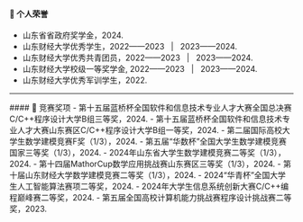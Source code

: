 #### 🎀 个人荣誉
- 山东省省政府奖学金，2024.
- 山东财经大学优秀学生，2022——2023 &nbsp; | &nbsp; 2023——2024.
- 山东财经大学优秀共青团员，2022——2023 &nbsp; | &nbsp; 2023——2024.
- 山东财经大学校级一等奖学金, 2022——2023 &nbsp; | &nbsp; 2023——2024.
- 山东财经大学优秀军训学生，2022.
<hr>
#### 🥇 竞赛奖项
- 第十五届蓝桥杯全国软件和信息技术专业人才大赛全国总决赛C/C++程序设计大学B组三等奖，2024.
- 第十五届蓝桥杯全国软件和信息技术专业人才大赛山东赛区C/C++程序设计大学B组一等奖，2024.
- 第二届国际高校大学生数学建模竞赛F奖（1/3），2024.
- 第五届“华数杯”全国大学生数学建模竞赛国家三等奖（1/3），2024.
- 2024年山东省大学生数学建模竞赛二等奖（1/3），2024.
- 第十四届MathorCup数学应用挑战赛山东赛区三等奖（1/3），2024.
- 第十届山东财经大学数学建模竞赛二等奖（1/3），2024.
- 2024“华青杯”全国大学生人工智能算法赛项二等奖，2024.
- 2024年大学生信息系统创新大赛C/C++编程巅峰赛二等奖，2024.
- 第五届全国高校计算机能力挑战赛程序设计挑战赛二等奖，2023.
